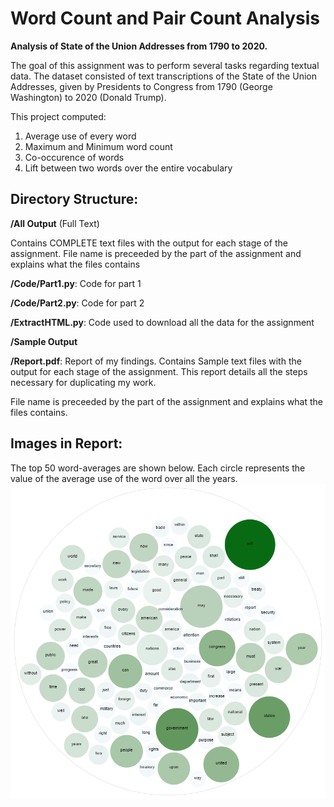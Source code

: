 # Word Count and Pair Count Analysis
 **Analysis of State of the Union Addresses from 1790 to 2020.**
 
 The goal of this assignment was to perform
 several tasks regarding textual data. The dataset
 consisted of text transcriptions of the State of the Union Addresses, given by Presidents to
 Congress from 1790 (George Washington) to 2020 (Donald Trump).

 This project computed:
 1. Average use of every word
 2. Maximum and Minimum word count
 3. Co-occurence of words
 4. Lift between two words over the entire vocabulary

## Directory Structure:
**/All Output** (Full Text)

Contains COMPLETE text files with the output for each stage of the assignment.
File name is preceeded by the part of the assignment and explains what the files contains

**/Code/Part1.py**: Code for part 1

**/Code/Part2.py**: Code for part 2

**/ExtractHTML.py**: Code used to download all the data for the assignment

**/Sample Output**

**/Report.pdf**: Report of my findings.
Contains Sample text files with the output for each stage of the assignment. This report details all the steps necessary for duplicating my work.

File name is preceeded by the part of the assignment and explains what the files contains.

## Images in Report:

The top 50 word-averages are shown below. Each circle represents the value of the average
use of the word over all the years.
<img src="Images/average.png"> 

